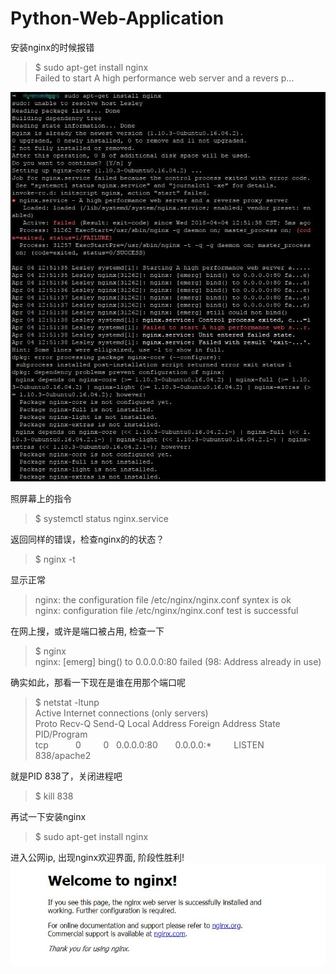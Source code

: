 # Python-Web-Application

安装nginx的时候报错
> $ sudo apt-get install nginx  
> Failed to start A high performance web server and a revers p...  

![failure]

照屏幕上的指令  
> $ systemctl status nginx.service  

返回同样的错误，检查nginx的的状态？  
> $ nginx -t  

显示正常  
> nginx: the configuration file /etc/nginx/nginx.conf syntex is ok  
> nginx: configuration file /etc/nginx/nginx.conf test is successful  

在网上搜，或许是端口被占用, 检查一下  
> $ nginx  
> nginx: [emerg] bing() to 0.0.0.0:80 failed (98: Address already in use)  

确实如此，那看一下现在是谁在用那个端口呢  
> $ netstat -ltunp  
> Active Internet connections (only servers)  
> Proto    Recv-Q    Send-Q    Local Address    Foreign Address    State    PID/Program  
> tcp           0         0    0.0.0.0:80       0.0.0.0:*          LISTEN   838/apache2  

就是PID 838了，关闭进程吧  
> $ kill 838  

再试一下安装nginx  
> $ sudo apt-get install nginx  

进入公网ip, 出现nginx欢迎界面, 阶段性胜利!
![success]

[failure]: https://github.com/showeryhe/Python-Web-Application/blob/master/nginx_failure.jpg
[success]: https://github.com/showeryhe/Python-Web-Application/blob/master/nginx_success.jpg

